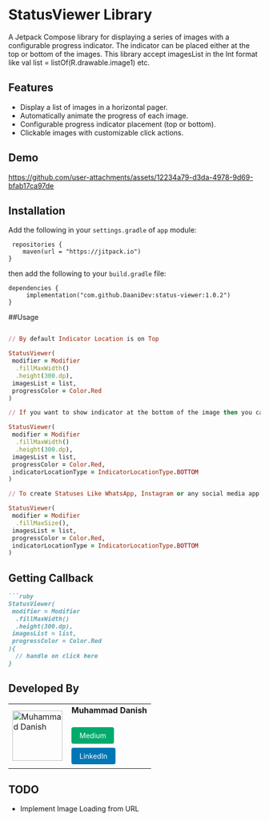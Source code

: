 # StatusViewer Library

A Jetpack Compose library for displaying a series of images with a configurable progress indicator. The indicator can be placed either at the top or bottom of the images.
This library accept imagesList in the Int format like val list = listOf(R.drawable.image1) etc.

## Features

- Display a list of images in a horizontal pager.
- Automatically animate the progress of each image.
- Configurable progress indicator placement (top or bottom).
- Clickable images with customizable click actions.

## Demo

https://github.com/user-attachments/assets/12234a79-d3da-4978-9d69-bfab17ca97de



## Installation

Add the following in your `settings.gradle` of `app` module: 

```
 repositories {
    maven(url = "https://jitpack.io")
}
```
then add the following to your `build.gradle` file:
```
dependencies {
     implementation("com.github.DaaniDev:status-viewer:1.0.2")
}
```

##Usage

```ruby

// By default Indicator Location is on Top

StatusViewer(
 modifier = Modifier
  .fillMaxWidth()
  .height(300.dp),
 imagesList = list,
 progressColor = Color.Red
)

// If you want to show indicator at the bottom of the image then you can use

StatusViewer(
 modifier = Modifier
  .fillMaxWidth()
  .height(300.dp),
 imagesList = list,
 progressColor = Color.Red,
 indicatorLocationType = IndicatorLocationType.BOTTOM
)

// To create Statuses Like WhatsApp, Instagram or any social media app

StatusViewer(
 modifier = Modifier
  .fillMaxSize(),
 imagesList = list,
 progressColor = Color.Red,
 indicatorLocationType = IndicatorLocationType.BOTTOM
)

```

## Getting Callback

```ruby
```ruby
StatusViewer(
 modifier = Modifier
  .fillMaxWidth()
  .height(300.dp),
 imagesList = list,
 progressColor = Color.Red
){
  // handle on click here
}

```

## Developed By

<table>
  <tr>
    <td>
      <img src="https://media.licdn.com/dms/image/C5603AQFQBXt5ODHhig/profile-displayphoto-shrink_800_800/0/1641730136128?e=1728518400&v=beta&t=J-BxmCnxkva4TgvuKaKbMxYkueOr7N8De31kJbTUfZA" alt="Muhammad Danish" width="100" height="100"/>
    </td>
    <td style="padding-left: 10px;">
      <strong>Muhammad Danish</strong><br/><br/>
      <a href="https://daanidev.medium.com/" target="_blank" style="display: inline-block; padding: 8px 16px; margin: 4px 0; font-size: 14px; color: white; background-color: #00ab6c; text-decoration: none; border-radius: 4px;">Medium</a><br/>
      <a href="https://www.linkedin.com/in/mdanish12/" target="_blank" style="display: inline-block; padding: 8px 16px; margin: 4px 0; font-size: 14px; color: white; background-color: #0077b5; text-decoration: none; border-radius: 4px;">LinkedIn</a>
    </td>
  </tr>
</table>

## TODO
- Implement Image Loading from URL
